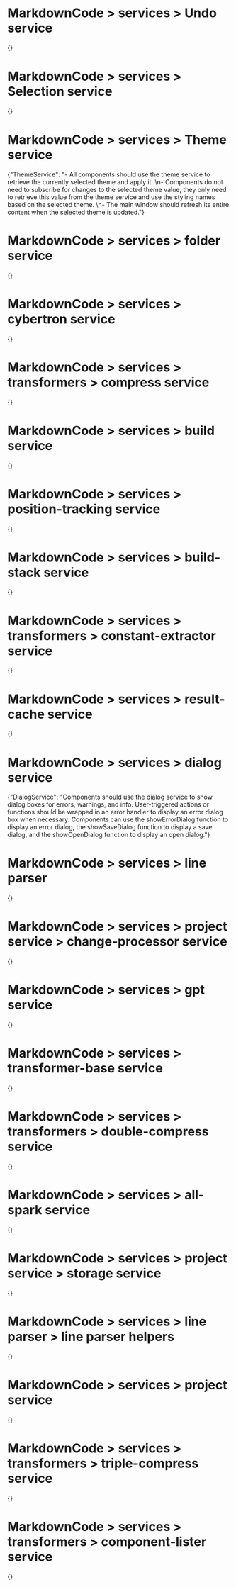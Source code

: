 # MarkdownCode > services > Undo service
{}
# MarkdownCode > services > Selection service
{}
# MarkdownCode > services > Theme service
{"ThemeService": "- All components should use the theme service to retrieve the currently selected theme and apply it. \n- Components do not need to subscribe for changes to the selected theme value, they only need to retrieve this value from the theme service and use the styling names based on the selected theme. \n- The main window should refresh its entire content when the selected theme is updated."}
# MarkdownCode > services > folder service
{}
# MarkdownCode > services > cybertron service
{}
# MarkdownCode > services > transformers > compress service
{}
# MarkdownCode > services > build service
{}
# MarkdownCode > services > position-tracking service
{}
# MarkdownCode > services > build-stack service
{}
# MarkdownCode > services > transformers > constant-extractor service
{}
# MarkdownCode > services > result-cache service
{}
# MarkdownCode > services > dialog service
{"DialogService": "Components should use the dialog service to show dialog boxes for errors, warnings, and info. User-triggered actions or functions should be wrapped in an error handler to display an error dialog box when necessary. Components can use the showErrorDialog function to display an error dialog, the showSaveDialog function to display a save dialog, and the showOpenDialog function to display an open dialog."}
# MarkdownCode > services > line parser
{}
# MarkdownCode > services > project service > change-processor service
{}
# MarkdownCode > services > gpt service
{}
# MarkdownCode > services > transformer-base service
{}
# MarkdownCode > services > transformers > double-compress service
{}
# MarkdownCode > services > all-spark service
{}
# MarkdownCode > services > project service > storage service
{}
# MarkdownCode > services > line parser > line parser helpers
{}
# MarkdownCode > services > project service
{}
# MarkdownCode > services > transformers > triple-compress service
{}
# MarkdownCode > services > transformers > component-lister service
{}
